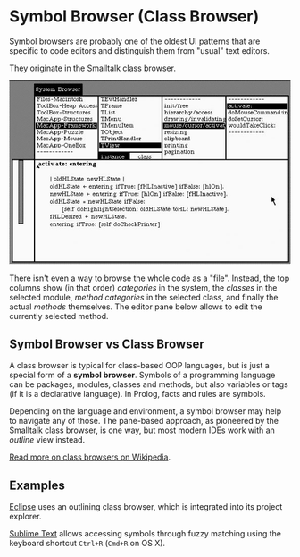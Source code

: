 # Symbol Browser (Class Browser)

Symbol browsers are probably one of the oldest UI patterns that are specific to code editors and distinguish them from "usual" text editors.

They originate in the Smalltalk class browser.

![Smalltalk Class Browser](images/smalltalk-class-browser.jpg)

There isn't even a way to browse the whole code as a "file". Instead, the top columns show (in that order) *categories* in the system, the *classes* in the selected module, *method categories* in the selected class, and finally the actual *methods* themselves. The editor pane below allows to edit the currently selected method.

## Symbol Browser vs Class Browser

A class browser is typical for class-based OOP languages, but is just a special form of a **symbol browser**. Symbols of a programming language can be packages, modules, classes and methods, but also variables or tags (if it is a declarative language). In Prolog, facts and rules are symbols.

Depending on the language and environment, a symbol browser may help to navigate any of those. The pane-based approach, as pioneered by the Smalltalk class browser, is one way, but most modern IDEs work with an *outline* view instead.

[Read more on class browsers on Wikipedia](http://en.wikipedia.org/wiki/Class_browser).

## Examples

[Eclipse](/ides/eclipse.md) uses an outlining class browser, which is integrated into its project explorer.

[Sublime Text](/ides/sublime-text.md) allows accessing symbols through fuzzy matching using the keyboard shortcut `Ctrl+R` (`Cmd+R` on OS X).
